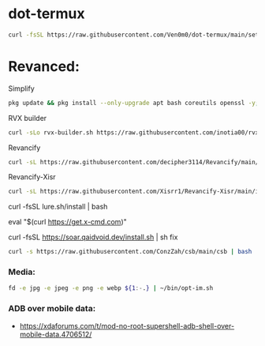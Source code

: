 # dot-termux

```bash
curl -fsSL https://raw.githubusercontent.com/Ven0m0/dot-termux/main/setup.sh | bash
```


# Revanced:

Simplify
```bash
pkg update && pkg install --only-upgrade apt bash coreutils openssl -y; curl -sL -o "$HOME/.Simplify.sh" "https://raw.githubusercontent.com/arghya339/Simplify/main/Termux/Simplify.sh" && bash "$HOME/.Simplify.sh"
```
RVX builder
```bash
curl -sLo rvx-builder.sh https://raw.githubusercontent.com/inotia00/rvx-builder/revanced-extended/android-interface.sh && chmod +x rvx-builder.sh && ./rvx-builder.sh
```
Revancify
```bash
curl -sL https://raw.githubusercontent.com/decipher3114/Revancify/main/install.sh | bash
```
Revancify-Xisr
```bash
curl -sL https://raw.githubusercontent.com/Xisrr1/Revancify-Xisr/main/install.sh | bash
```

curl -fsSL lure.sh/install | bash

eval "$(curl https://get.x-cmd.com)"

curl -fsSL https://soar.qaidvoid.dev/install.sh | sh
fix
```bash
curl -s https://raw.githubusercontent.com/ConzZah/csb/main/csb | bash
```

### Media: 

```bash
fd -e jpg -e jpeg -e png -e webp ${1:-.} | ~/bin/opt-im.sh
```

### ADB over mobile data:

- https://xdaforums.com/t/mod-no-root-supershell-adb-shell-over-mobile-data.4706512/
